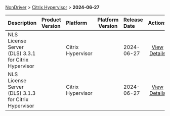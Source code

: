 
[NonDriver](/README.md)  >  [Citrix Hypervisor](/index/NonDriver/Citrix_Hypervisor.md)  >  **2024-06-27**



| Description            | Product Version    | Platform                | Platform Version           | Release Date           |             Actions              |
| ---------------------- | :----------------- | :---------------------- | -------------------------- | :--------------------- | :------------------------------: |
| NLS License Server (DLS) 3.3.1 for Citrix Hypervisor |  | Citrix Hypervisor |  | 2024-06-27 | [View Details](/details/3e50d6_NLS_License_Server_(DLS)_3.3.1_for_Citrix_Hypervisor.md) |
| NLS License Server (DLS) 3.1.3 for Citrix Hypervisor |  | Citrix Hypervisor |  | 2024-06-27 | [View Details](/details/0665f4_NLS_License_Server_(DLS)_3.1.3_for_Citrix_Hypervisor.md) |

